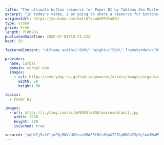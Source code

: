 ```yaml
---
title: "The ultimate button resource for Power BI by Tableau Zen Masters"
excerpt: "In today's video, I am going to share a resource for buttons that you can reuse in power bi and also a quick tutorial on how to set it up with the new functionality.  We will explain all the available states for buttons in power bi and how to configure them as well as show the new page navigation.  Link"
originalUrl: https://youtube.com/watch?v=oWVMFUle8QU
type: video
price: Free
length: PT8M26S
publishedDateTime: 2020-07-01T10:31:22Z
heat: 50

featuredContent: "<iframe width=\"800\" height=\"500\" frameborder=\"0\" src=\"https://www.youtube.com/embed/oWVMFUle8QU\" allow=\"accelerometer; autoplay; encrypted-media; gyroscope; picture-in-picture\" allowfullscreen></iframe>"

provider:
  name: Curbal
  domain: curbal.com
  images:
    - url: https://everyday-cc.github.io/powerbi/assets/images/organizations/curbal.com-50x50.jpg
      width: 50
      height: 50

topics:
  - Power BI

images:
  - url: https://i.ytimg.com/vi/oWVMFUle8QU/maxresdefault.jpg
    width: 1280
    height: 720
    isCached: true

secured: "yqUkTjSslY1jwE8jMUV/UGYena9MAFEtRCc6OpXT2R1pBDDb7Sp0j1om1WwPVJphpdBio4DMkn616HKAYUgyNuTCLe9duBykhP0KN47kExgMrPBhL9jJahVaQL63HRRSpTlX64PkE3QKxIB/CDDXk4emloW5v7Pdzx54hXCS4+PTu/EXHx/HelU0klQeWtgH2ya6oG8e7/auORQ7BunEfx/8xqWBftNi0oLuLbUkQSZBaR00qAaNa1brC33zjZlwYpOEnEtbhfSIKmfS6YvL7/VqTPIN68R5Nt3SXZGauVqFOgWmAlFCcBPC04PbupWlNJsa6N4Fz6Eg2Z75cc2lXiXR0xQ9Umd/5ThhthU//wOukLC6OP/HLUp9J/swJ6iAKYEh/msxTHt4cgpOemHqBKUT+8wGqDHmLpb+cN7NnVk=;w48Bb+BmcUiXGNNC/NZO9A=="
---
```



